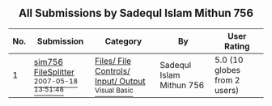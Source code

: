 ﻿<div align="center">

## All Submissions by Sadequl Islam Mithun 756

</div>

No.  | Submission | Category | By   | User Rating
---- | ---------- | -------- | ---- | -----------
1 | [sim756 FileSplitter<br /><sup>2007-05-18 13:51:48</sup>](https://github.com/Planet-Source-Code/sadequl-islam-mithun-756-sim756-filesplitter__1-69217) | [Files/ File Controls/ Input/ Output<br /><sup>Visual Basic</sup>](../ByCategory/files-file-controls-input-output__1-3.md) | Sadequl Islam Mithun 756 | 5.0 (10 globes from 2 users)
